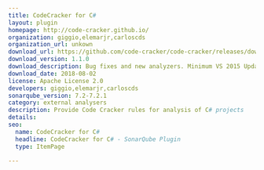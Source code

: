```yaml
---
title: CodeCracker for C#
layout: plugin
homepage: http://code-cracker.github.io/
organization: giggio,elemarjr,carloscds
organization_url: unkown
download_url: https://github.com/code-cracker/code-cracker/releases/download/v1.1.0/codecrackercsharp-plugin-1.1.0.jar
download_version: 1.1.0
download_description: Bug fixes and new analyzers. Minimum VS 2015 Update 3
download_date: 2018-08-02
license: Apache License 2.0
developers: giggio,elemarjr,carloscds
sonarqube_version: 7.2-7.2.1
category: external analysers
description: Provide Code Cracker rules for analysis of C# projects
details: 
seo: 
  name: CodeCracker for C#
  headline: CodeCracker for C# - SonarQube Plugin
  type: ItemPage

---
```

